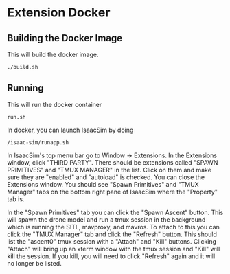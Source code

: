 # Extension Docker

## Building the Docker Image

This will build the docker image.

```
./build.sh
```

## Running

This will run the docker container

```
run.sh
```

In docker, you can launch IsaacSim by doing

```
/isaac-sim/runapp.sh
```

In IsaacSim's top menu bar go to Window -> Extensions. In the Extensions window, click "THIRD PARTY". There should be extensions called "SPAWN PRIMITIVES" and "TMUX MANAGER" in the list. Click on them and make sure they are "enabled" and "autoload" is checked. You can close the Extensions window. You should see "Spawn Primitives" and "TMUX Manager" tabs on the bottom right pane of IsaacSim where the "Property" tab is.

In the "Spawn Primitives" tab you can click the "Spawn Ascent" button. This will spawn the drone model and run a tmux session in the background which is running the SITL, mavproxy, and mavros. To attach to this you can click the "TMUX Manager" tab and click the "Refresh" button. This should list the "ascent0" tmux session with a "Attach" and "Kill" buttons. Clicking "Attach" will bring up an xterm window with the tmux session and "Kill" will kill the session. If you kill, you will need to click "Refresh" again and it will no longer be listed.